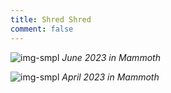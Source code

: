 ```yaml
---
title: Shred Shred
comment: false
---
```


![img-smpl]({{site.url}}{{site.baseurl}}/src/assets/img/sb_01.JPG)
*June 2023 in Mammoth*

![img-smpl]({{site.url}}{{site.baseurl}}/src/assets/img/sb_02.JPG)
*April 2023 in Mammoth*